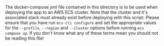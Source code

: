 The docker-compose.yml file contained in this directory is to be used when deploying the app to an AWS ECS cluster.  Note that the cluster and it's associated stack must already exist before deploying with this script.  Please ensure that you have run `ecs-cli configure` and set the appropriate values for the `--profile`, `--region` and `--cluster` options before running `ecs compose up`.  If you don't know what any of these terms mean you should not be reading this file!